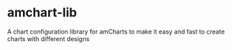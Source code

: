 # amchart-lib
A chart configuration library for amCharts to make it easy and fast to create charts with different designs
